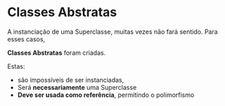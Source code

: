 # Classes Abstratas

A instanciação de uma Superclasse, muitas vezes não fará sentido. Para esses casos, 

**Classes Abstratas** foram criadas.

Estas:
- são impossíveis de ser instanciadas,
- Será **necessariamente** uma Superclasse
- **Deve ser usada como referência**, permitindo o polimorfismo
